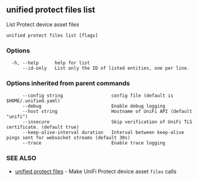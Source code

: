 ## unified protect files list

List Protect device asset files

```
unified protect files list [flags]
```

### Options

```
  -h, --help      help for list
      --id-only   List only the ID of listed entities, one per line.
```

### Options inherited from parent commands

```
      --config string                  config file (default is $HOME/.unified.yaml)
      --debug                          Enable debug logging
      --host string                    Hostname of UniFi API (default "unifi")
      --insecure                       Skip verification of UniFi TLS certificate. (default true)
      --keep-alive-interval duration   Interval between keep-alive pings sent for websocket streams (default 30s)
      --trace                          Enable trace logging
```

### SEE ALSO

* [unified protect files](unified_protect_files.md)	 - Make UniFi Protect device asset `files` calls

